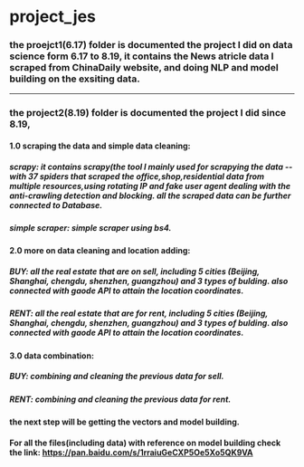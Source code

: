 # project_jes

### the proejct1(6.17) folder is documented the project I did on data science form 6.17 to 8.19, it contains the News atricle data I scraped from ChinaDaily website, and doing NLP and model building on the exsiting data.

______________________________________________________________________________________________________________________________

### the project2(8.19) folder is documented the project I did since 8.19,

#### 1.0 scraping the data and simple data cleaning:
##### scrapy: it contains scrapy(the tool I mainly used for scrapying the data -- with 37 spiders that scraped the office,shop,residential data from multiple resources,using rotating IP and fake user agent dealing with the anti-crawling detection and blocking. all the scraped data can be further connected to Database.
##### simple scraper: simple scraper using bs4.

#### 2.0 more on data cleaning and location adding:
##### BUY: all the real estate that are on sell, including 5 cities (Beijing, Shanghai, chengdu, shenzhen, guangzhou) and 3 types of bulding. also connected with gaode API to attain the location coordinates.
##### RENT: all the real estate that are for rent, including 5 cities (Beijing, Shanghai, chengdu, shenzhen, guangzhou) and 3 types of bulding. also connected with gaode API to attain the location coordinates.


#### 3.0 data combination:
##### BUY: combining and cleaning the previous data for sell.
##### RENT: combining and cleaning the previous data for rent.

#### the next step will be getting the vectors and model building.

#### For all the files(including data) with reference on model building check the link: https://pan.baidu.com/s/1rraiuGeCXP5Oe5Xo5QK9VA

